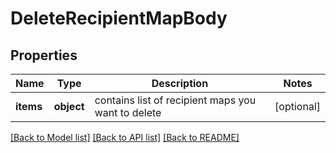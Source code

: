 # DeleteRecipientMapBody

## Properties
Name | Type | Description | Notes
------------ | ------------- | ------------- | -------------
**items** | **object** | contains list of recipient maps you want to delete | [optional] 

[[Back to Model list]](../../README.md#documentation-for-models) [[Back to API list]](../../README.md#documentation-for-api-endpoints) [[Back to README]](../../README.md)

